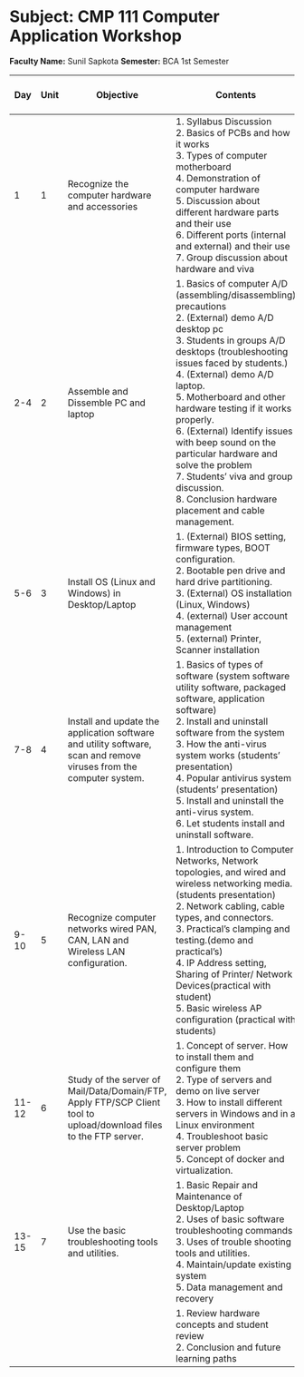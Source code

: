  # Subject: CMP 111 Computer Application Workshop

**Faculty Name:** Sunil Sapkota
**Semester:** BCA 1st Semester

| Day   | Unit | Objective                                                                                                           | Contents                                                                                                                                                                                                                                                                                                                                                                                                                                                                                            | Hours | Theories | Practical | Teaching Learning method                         | Remarks |
| ----- | ---- | ------------------------------------------------------------------------------------------------------------------- | --------------------------------------------------------------------------------------------------------------------------------------------------------------------------------------------------------------------------------------------------------------------------------------------------------------------------------------------------------------------------------------------------------------------------------------------------------------------------------------------------- | ----- | -------- | --------- | ------------------------------------------------ | ------- |
| 1     | 1    | Recognize the computer hardware and accessories                                                                     | 1. Syllabus Discussion<br/>2. Basics of PCBs and how it works<br/>3. Types of computer motherboard<br/>4. Demonstration of computer hardware<br/>5. Discussion about different hardware parts and their use<br/>6. Different ports (internal and external) and their use<br/>7. Group discussion about hardware and viva                                                                                                                                                                                  | 1     | 1        | 1         | Lecture, discussion, and demonstration.          |         |
| 2-4   | 2    | Assemble and Dissemble PC and laptop                                                                                | 1. Basics of computer A/D (assembling/disassembling) precautions<br/>2. (External) demo A/D desktop pc<br/>3. Students in groups A/D desktops (troubleshooting issues faced by students.)<br/>4. (External) demo A/D laptop.<br/>5. Motherboard and other hardware testing if it works properly.<br/>6. (External) Identify issues with beep sound on the particular hardware and solve the problem<br/>7. Students’ viva and group discussion.<br/>8. Conclusion hardware placement and cable management. | 1     | 3        |           | Lecture, discussion, and in-class demonstration. |         |
| 5-6   | 3    | Install OS (Linux and Windows) in Desktop/Laptop                                                                    | 1. (External) BIOS setting, firmware types, BOOT configuration.<br/>2. Bootable pen drive and hard drive partitioning.<br/>3. (External) OS installation (Linux, Windows)<br/>4. (external) User account management<br/>5. (external) Printer, Scanner installation                                                                                                                                                                                                                                     | 1     | 3        |           | Lecture, discussion, and demonstration.          |         |
| 7-8   | 4    | Install and update the application software and utility software, scan and remove viruses from the computer system. | 1. Basics of types of software (system software utility software, packaged software, application software)<br/>2. Install and uninstall software from the system<br/>3. How the anti-virus system works (students’ presentation)<br/>4. Popular antivirus system (students’ presentation)<br/>5. Install and uninstall the anti-virus system.<br/>6. Let students install and uninstall software.                                                                                                        | 1     | 1        | 1         | Lecture, discussion, and demonstration.          |         |
| 9-10  | 5    | Recognize computer networks wired PAN, CAN, LAN and Wireless LAN configuration.                                     | 1. Introduction to Computer Networks, Network topologies, and wired and wireless networking media.(students presentation)<br/>2. Network cabling, cable types, and connectors.<br/>3. Practical’s clamping and testing.(demo and practical’s)<br/>4. IP Address setting, Sharing of Printer/ Network Devices(practical with student)<br/>5. Basic wireless AP configuration (practical with students)                                                                                                   | 2     | 2        | 2         | Lecture, discussion, and demonstration.          |         |
| 11-12 | 6    | Study of the server of Mail/Data/Domain/FTP, Apply FTP/SCP Client tool to upload/download files to the FTP server.  | 1. Concept of server. How to install them and configure them<br/>2. Type of servers and demo on live server<br/>3. How to install different servers in Windows and in a Linux environment<br/>4. Troubleshoot basic server problem<br/>5. Concept of docker and virtualization.                                                                                                                                                                                                                         | 1     | 3        |           | Lecture, discussion, and demonstration.          |         |
| 13-15 | 7    | Use the basic troubleshooting tools and utilities.                                                                  | 1. Basic Repair and Maintenance of Desktop/Laptop<br/>2. Uses of basic software troubleshooting commands<br/>3. Uses of trouble shooting tools and utilities.<br/>4. Maintain/update existing system<br/>5. Data management and recovery                                                                                                                                                                                                                                                                | 2     | 3        |           | Lecture, discussion, and demonstration.          |         |
|       |      |                                                                                                                     | 1. Review hardware concepts and student review<br/>2. Conclusion and future learning paths                                                                                                                                                                                                                                                                                                                                                                                                           | 1     |          |           |                                                  |         |

```

```
